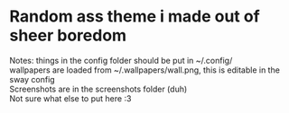 # Random ass theme i made out of sheer boredom
Notes:
things in the config folder should be put in ~/.config/  
wallpapers are loaded from ~/.wallpapers/wall.png, this is editable in the sway config  
Screenshots are in the screenshots folder (duh)  
Not sure what else to put here :3  
